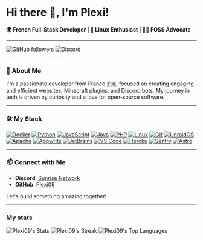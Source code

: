# Hi there 👋, I'm Plexi!

**🌍 French Full-Stack Developer | 🐧 Linux Enthusiast | 🧑‍💻 FOSS Advocate**

---

![GitHub followers](https://img.shields.io/github/followers/Plexi09?style=social)
![Discord](https://img.shields.io/discord/1131595976197542089?label=Sunrise%20Network&logo=discord&style=flat-square)

---

### 🚀 About Me

I'm a passionate developer from France 🇫🇷, focused on creating engaging and efficient websites, Minecraft plugins, and Discord bots. My journey in tech is driven by curiosity and a love for open-source software.

---

### 🛠️ My Stack

[![Docker][Docker-badge]][Docker-url] [![Python][Python-badge]][Python-url] [![JavaScript][JavaScript-badge]][JavaScript-url] [![Java][Java-badge]][Java-url] [![PHP][PHP-badge]][PHP-url] [![Linux][Linux-badge]][Linux-url] [![Git][Git-badge]][Git-url] [![UnraidOS][UnraidOS-badge]][UnraidOS-url] [![Apache][Apache-badge]][Apache-url] [![Appwrite][Appwrite-badge]][Appwrite-url] [![JetBrains][JetBrains-badge]][JetBrains-url] [![VS Code][VSCode-badge]][VSCode-url] [![Heroku][Heroku-badge]][Heroku-url] [![Sentry][Sentry-badge]][Sentry-url] [![Astro][Astro-badge]][Astro-url]

---

### 📫 Connect with Me

- **Discord**: [Sunrise Network](https://discord.gg/gR2myyBqwH)
- **GitHub**: [Plexi09](https://github.com/Plexi09)

Let's build something amazing together!

---
### My stats
![Plexi09's Stats](https://github-readme-stats.vercel.app/api?username=Plexi09&theme=vue-dark&show_icons=true&hide_border=true&count_private=true)
![Plexi09's Streak](https://github-readme-streak-stats.herokuapp.com/?user=Plexi09&theme=vue-dark&hide_border=true)
![Plexi09's Top Languages](https://github-readme-stats.vercel.app/api/top-langs/?username=Plexi09&theme=vue-dark&show_icons=true&hide_border=true&layout=compact)

<!-- BADGE LINKS -->
[Docker-badge]: https://img.shields.io/badge/-Docker-2496ED?style=for-the-badge&logo=docker&logoColor=white
[Python-badge]: https://img.shields.io/badge/-Python-3776AB?style=for-the-badge&logo=python&logoColor=white
[JavaScript-badge]: https://img.shields.io/badge/-JavaScript-F7DF1E?style=for-the-badge&logo=javascript&logoColor=black
[Java-badge]: https://img.shields.io/badge/-Java-007396?style=for-the-badge&logo=java&logoColor=white
[HTML-badge]: https://img.shields.io/badge/-HTML5-E34F26?style=for-the-badge&logo=html5&logoColor=white
[CSS-badge]: https://img.shields.io/badge/-CSS3-1572B6?style=for-the-badge&logo=css3&logoColor=white
[PHP-badge]: https://img.shields.io/badge/-PHP-777BB4?style=for-the-badge&logo=php&logoColor=white
[Linux-badge]: https://img.shields.io/badge/-Linux-FCC624?style=for-the-badge&logo=linux&logoColor=black
[Git-badge]: https://img.shields.io/badge/-Git-F05032?style=for-the-badge&logo=git&logoColor=white
[UnraidOS-badge]: https://img.shields.io/badge/-UnraidOS-F15A2C?style=for-the-badge&logo=unraid&logoColor=white
[Apache-badge]: https://img.shields.io/badge/-Apache-D22128?style=for-the-badge&logo=apache&logoColor=white
[Appwrite-badge]: https://img.shields.io/badge/-Appwrite-FD366E?style=for-the-badge&logo=appwrite&logoColor=white
[JetBrains-badge]: https://img.shields.io/badge/-JetBrains-000000?style=for-the-badge&logo=jetbrains&logoColor=white
[VSCode-badge]: https://img.shields.io/badge/-VS_Code-007ACC?style=for-the-badge&logo=visual-studio-code&logoColor=white
[Heroku-badge]: https://img.shields.io/badge/-Heroku-430098?style=for-the-badge&logo=heroku&logoColor=white
[Sentry-badge]: https://img.shields.io/badge/-Sentry-362D59?style=for-the-badge&logo=sentry&logoColor=white
[Astro-badge]: https://img.shields.io/badge/-Astro-FF5D01?style=for-the-badge&logo=astro&logoColor=white

<!-- URL LINKS -->
[Docker-url]: https://www.docker.com/
[Python-url]: https://www.python.org/
[JavaScript-url]: https://developer.mozilla.org/en-US/docs/Web/JavaScript
[Java-url]: https://www.java.com/
[HTML-url]: https://developer.mozilla.org/en-US/docs/Web/HTML
[CSS-url]: https://developer.mozilla.org/en-US/docs/Web/CSS
[PHP-url]: https://www.php.net/
[Linux-url]: https://www.linux.org/
[Git-url]: https://git-scm.com/
[UnraidOS-url]: https://unraid.net/
[Apache-url]: https://httpd.apache.org/
[Appwrite-url]: https://appwrite.io/
[JetBrains-url]: https://www.jetbrains.com/
[VSCode-url]: https://code.visualstudio.com/
[Heroku-url]: https://www.heroku.com/
[Sentry-url]: https://sentry.io/
[Astro-url]: https://astro.build/
